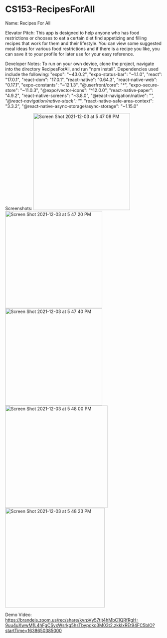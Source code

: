 # CS153-RecipesForAll

Name: Recipes For All 

Elevator Pitch: This app is designed to help anyone who has food restrictions or chooses to eat a certain diet find appetizing and filling recipes that work for them and their lifestyle. You can view some suggested meal ideas for various food restrictions and if there is a recipe you like, you can save it to your profile for later use for your easy reference. 


Developer Notes: To run on your own device, clone the project, navigate into the directory RecipesForAll, and run "npm install". 
Dependencies used include the following: 
    "expo": "~43.0.2",
    "expo-status-bar": "~1.1.0",
    "react": "17.0.1",
    "react-dom": "17.0.1",
    "react-native": "0.64.3",
    "react-native-web": "0.17.1",
    "expo-constants": "~12.1.3",
    "@userfront/core": "*",
    "expo-secure-store": "~11.0.3",
    "@expo/vector-icons": "^12.0.0",
    "react-native-paper": "4.9.2",
    "react-native-screens": "~3.8.0",
    "@react-navigation/native": "*",
    "@react-navigation/native-stack": "*",
    "react-native-safe-area-context": "3.3.2",
    "@react-native-async-storage/async-storage": "~1.15.0"

Screenshots: 
<img width="310" alt="Screen Shot 2021-12-03 at 5 47 08 PM" src="https://user-images.githubusercontent.com/80415110/145694756-e0d2c45a-0b98-4981-966f-0c5a463f04a5.png">
<img width="311" alt="Screen Shot 2021-12-03 at 5 47 20 PM" src="https://user-images.githubusercontent.com/80415110/145694759-d7fb49b2-5bd7-4db5-86e2-9cd16e67cb5a.png">
<img width="311" alt="Screen Shot 2021-12-03 at 5 47 40 PM" src="https://user-images.githubusercontent.com/80415110/145694761-61e68325-f36b-489f-8312-562bda9a9629.png">
<img width="328" alt="Screen Shot 2021-12-03 at 5 48 00 PM" src="https://user-images.githubusercontent.com/80415110/145694767-71e999c5-5481-49cc-8a9e-5cf79cfcfdb2.png">
<img width="319" alt="Screen Shot 2021-12-03 at 5 48 23 PM" src="https://user-images.githubusercontent.com/80415110/145694769-269ad552-72a5-4843-8026-70e38a890e0a.png">

Demo Video: https://brandeis.zoom.us/rec/share/kvrpVy57tjt4hMbC1QRfRgH-9uu4uXwwM1L4hFgCSvxWsrkg5hsTbypdko3M03t2.zkkIxREt94FC5bIO?startTime=1638650385000

